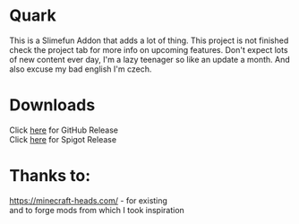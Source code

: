 # Quark

This is a Slimefun Addon that adds a lot of thing. This project is not finished check the project tab for more info on upcoming features. Don't expect lots of new content ever day, I'm a lazy teenager so like an update a month. And also excuse my bad english I'm czech.
# Downloads
Click [here](https://github.com/StarTrix28/Quark/releases) for GitHub Release\
Click [here](https://www.spigotmc.org/resources/quark.115609/) for Spigot Release
# Thanks to:
https://minecraft-heads.com/ - for existing\
and to forge mods from which I took inspiration

